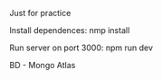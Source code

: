 Just for practice

Install dependences:
nmp install

Run server on port 3000:
npm run dev

BD - Mongo Atlas